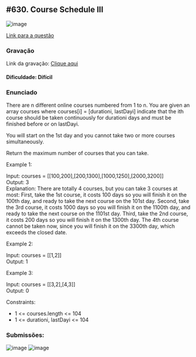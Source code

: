 ## #630. Course Schedule III

![image](https://github.com/user-attachments/assets/ff7171ce-b05b-4f10-b53a-230509f80c36)

[Link para a questão](https://leetcode.com/problems/course-schedule-iii/description/)

### Gravação

Link da gravação: [Clique aqui](https://youtu.be/sU6NWAZREus?feature=shared)

#### Dificuldade: Difícil

### Enunciado

There are n different online courses numbered from 1 to n. You are given an array courses where courses[i] = [durationi, lastDayi] indicate that the ith course should be taken continuously for durationi days and must be finished before or on lastDayi.

You will start on the 1st day and you cannot take two or more courses simultaneously.

Return the maximum number of courses that you can take.

Example 1:

Input: courses = [[100,200],[200,1300],[1000,1250],[2000,3200]]<br>
Output: 3<br>
Explanation: 
There are totally 4 courses, but you can take 3 courses at most:
First, take the 1st course, it costs 100 days so you will finish it on the 100th day, and ready to take the next course on the 101st day.
Second, take the 3rd course, it costs 1000 days so you will finish it on the 1100th day, and ready to take the next course on the 1101st day. 
Third, take the 2nd course, it costs 200 days so you will finish it on the 1300th day. 
The 4th course cannot be taken now, since you will finish it on the 3300th day, which exceeds the closed date.


Example 2:

Input: courses = [[1,2]]<br>
Output: 1

Example 3:

Input: courses = [[3,2],[4,3]]<br>
Output: 0


Constraints:

- 1 <= courses.length <= 104
- 1 <= durationi, lastDayi <= 104



### Submissões: 

![image](https://github.com/user-attachments/assets/dc7e56c4-c38c-431f-8822-bd88cf177647)
![image](https://github.com/user-attachments/assets/6f54e70f-bd3a-48ff-a60a-abf72ceadeff)





